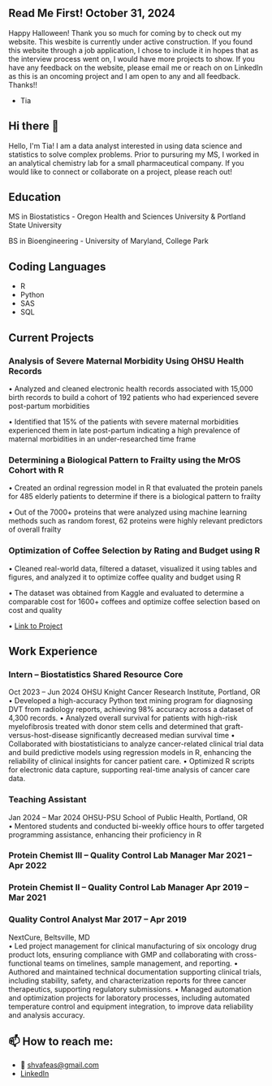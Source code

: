 ## Read Me First! October 31, 2024
Happy Halloween! 
Thank you so much for coming by to check out my website. This wesbite is currently under active construction. If you found this website through a job application, I chose to include it in hopes that as the interview process went on, I would have more projects to show. If you have any feedback on the website, please email me or reach on on LinkedIn as this is an oncoming project and I am open to any and all feedback. Thanks!!
- Tia 

## Hi there 👋

<!--
**shvaf/shvaf** is a ✨ _special_ ✨ repository because its `README.md` (this file) appears on your GitHub profile.

Here are some ideas to get you started:

- 🔭 I’m currently working on ...
- 🌱 I’m currently learning ...
- 👯 I’m looking to collaborate on ...
- 🤔 I’m looking for help with ...
- 💬 Ask me about ...
- 📫 How to reach me: ...
- 😄 Pronouns: ...
- ⚡ Fun fact: ...
-->

Hello, I'm Tia! I am a data analyst interested in using data science and statistics to solve complex problems. Prior to pursuring my MS, I worked in an analytical chemistry lab for a small pharmaceutical company. If you would like to connect or collaborate on a project, please reach out! 

## Education
MS in Biostatistics - Oregon Health and Sciences University & Portland State University

BS in Bioengineering - University of Maryland, College Park 

## Coding Languages
- R
- Python
- SAS
- SQL
  
## Current Projects
### Analysis of Severe Maternal Morbidity Using OHSU Health Records
•	Analyzed and cleaned electronic health records associated with 15,000 birth records to build a cohort of 192 patients who had experienced severe post-partum morbidities 

•	Identified that 15% of the patients with severe maternal morbidities experienced them in late post-partum indicating a high prevalence of maternal morbidities in an under-researched time frame

### Determining a Biological Pattern to Frailty using the MrOS Cohort	with R
•	Created an ordinal regression model in R that evaluated the protein panels for 485 elderly patients to determine if there is a biological pattern to frailty 

•	Out of the 7000+ proteins that were analyzed using machine learning methods such as random forest, 62 proteins were highly relevant predictors of overall frailty

### Optimization of Coffee Selection by Rating and Budget using R
•	Cleaned real-world data, filtered a dataset, visualized it using tables and figures, and analyzed it to optimize coffee quality and budget using R

•	The dataset was obtained from Kaggle and evaluated to determine a comparable cost for 1600+ coffees and optimize coffee selection based on cost and quality

• [Link to Project](https://sph-r-programming-2023-midterms.netlify.app/midterm/midterm_vafeas.html)



## Work Experience
### Intern – Biostatistics Shared Resource Core 					
Oct 2023 – Jun 2024
OHSU Knight Cancer Research Institute, Portland, OR				
•	Developed a high-accuracy Python text mining program for diagnosing DVT from radiology reports, achieving 98% accuracy across a dataset of 4,300 records.
•	Analyzed overall survival for patients with high-risk myelofibrosis treated with donor stem cells and determined that graft-versus-host-disease significantly decreased median survival time
•	Collaborated with biostatisticians to analyze cancer-related clinical trial data and build predictive models using regression models in R, enhancing the reliability of clinical insights for cancer patient care.
•	Optimized R scripts for electronic data capture, supporting real-time analysis of cancer care data.

### Teaching Assistant									
Jan 2024 – Mar 2024
OHSU-PSU School of Public Health, Portland, OR					
•	Mentored students and conducted bi-weekly office hours to offer targeted programming assistance, enhancing their proficiency in R

### Protein Chemist III – Quality Control Lab Manager					Mar 2021 – Apr 2022
### Protein Chemist II – Quality Control Lab Manager					Apr 2019 – Mar 2021 
### Quality Control Analyst								Mar 2017 – Apr 2019
NextCure, Beltsville, MD	
•	Led project management for clinical manufacturing of six oncology drug product lots, ensuring compliance with GMP and collaborating with cross-functional teams on timelines, sample management, and reporting.
•	Authored and maintained technical documentation supporting clinical trials, including stability, safety, and characterization reports for three cancer therapeutics, supporting regulatory submissions.
•	Managed automation and optimization projects for laboratory processes, including automated temperature control and equipment integration, to improve data reliability and analysis accuracy.


## 📫 How to reach me:
- 📧 shvafeas@gmail.com 
- [LinkedIn](https://www.linkedin.com/in/stamatiavafeas/)
